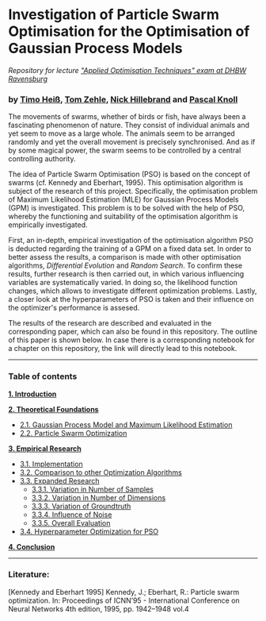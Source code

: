 # Investigation of Particle Swarm Optimisation for the Optimisation of Gaussian Process Models

*Repository for lecture ["Applied Optimisation Techniques" exam at DHBW Ravensburg](https://github.com/PascalKnoll/Investigation-of-Particle-Swarm-Optimization/blob/main/Projektbeschreibung.Rmd)*

### by [Timo Heiß](https://www.linkedin.com/in/timo-hei%C3%9F/), [Tom Zehle](https://www.linkedin.com/in/tom-zehle/), [Nick Hillebrand](https://www.linkedin.com/in/nick-hillebrand-395466218/) and [Pascal Knoll](https://www.linkedin.com/in/knoll-pascal/)

The movements of swarms, whether of birds or fish, have always been a fascinating phenomenon of nature. They consist of individual animals and yet seem to move as a large whole.  The animals seem to be arranged randomly and yet the overall movement is precisely synchronised. And as if by some magical power, the swarm seems to be controlled by a central controlling authority.

The idea of Particle Swarm Optimisation (PSO) is based on the concept of swarms (cf. Kennedy and Eberhart, 1995). This optimisation algorithm is subject of the research of this project. Specifically, the optimisation problem of Maximum Likelihood Estimation (MLE) for Gaussian Process Models (GPM) is investigated. This problem is to be solved with the help of PSO, whereby the functioning and suitability of the optimisation algorithm is empirically investigated.

First, an in-depth, empirical investigation of the optimisation algorithm PSO is deducted regarding the training of a GPM on a fixed data set. In order to better assess the results, a comparison is made with other optimisation algorithms, *Differential Evolution* and *Random Search*. To confirm these results, further research is then carried out, in which various influencing variables are systematically varied. In doing so, the likelihood function changes, which allows to investigate different optimization problems. Lastly, a closer look at the hyperparameters of PSO is taken and their influence on the optimizer's performance is assesed.

The results of the research are described and evaluated in the corresponding paper, which can also be found in this repository. The outline of this paper is shown below. In case there is a corresponding notebook for a chapter on this repository, the link will directly lead to this notebook.

---

### Table of contents

 **[1. Introduction](#heading--1)**

**[2. Theoretical Foundations](#heading--2)**

  * [2.1. Gaussian Process Model and Maximum Likelihood Estimation](#heading--2-1)
  * [2.2. Particle Swarm Optimization](#heading--2-2)
  
**[3. Empirical Research](#heading--3)**

  * [3.1. Implementation](https://github.com/PascalKnoll/Investigation-of-Particle-Swarm-Optimization)
  * [3.2. Comparison to other Optimization Algorithms](https://github.com/PascalKnoll/Investigation-of-Particle-Swarm-Optimization/blob/main/AOT_Notebook_ch320.ipynb)
  * [3.3. Expanded Research](#heading--3-3)
    * [3.3.1. Variation in Number of Samples](https://github.com/PascalKnoll/Investigation-of-Particle-Swarm-Optimization/blob/main/AOT_Notebook_ch331.ipynb)
    * [3.3.2. Variation in Number of Dimensions](https://github.com/PascalKnoll/Investigation-of-Particle-Swarm-Optimization/blob/main/AOT_Notebook_ch332.ipynb)
    * [3.3.3. Variation of Groundtruth](https://github.com/PascalKnoll/Investigation-of-Particle-Swarm-Optimization/blob/main/AOT_Notebook_ch333.ipynb)
    * [3.3.4. Influence of Noise](https://github.com/PascalKnoll/Investigation-of-Particle-Swarm-Optimization/blob/main/AOT_Notebook_ch334.ipynb)
    * [3.3.5. Overall Evaluation](https://github.com/PascalKnoll/Investigation-of-Particle-Swarm-Optimization/blob/main/AOT_Notebook_ch335.ipynb)
  * [3.4. Hyperparameter Optimization for PSO](https://github.com/PascalKnoll/Investigation-of-Particle-Swarm-Optimization/blob/main/AOT_Notebook_ch340.ipynb)
  
**[4. Conclusion](#heading--4)**

---

### Literature:

[Kennedy and Eberhart 1995] Kennedy, J.; Eberhart, R.: Particle swarm optimization. In: Proceedings of ICNN’95 - International Conference on Neural Networks 4th edition, 1995, pp. 1942–1948 vol.4
